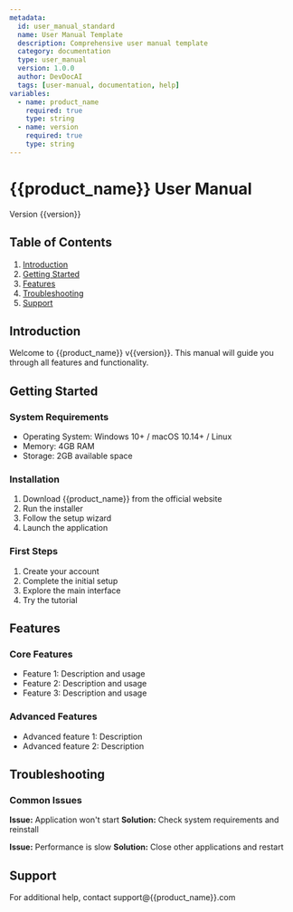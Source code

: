 ```yaml
---
metadata:
  id: user_manual_standard
  name: User Manual Template
  description: Comprehensive user manual template
  category: documentation
  type: user_manual
  version: 1.0.0
  author: DevDocAI
  tags: [user-manual, documentation, help]
variables:
  - name: product_name
    required: true
    type: string
  - name: version
    required: true
    type: string
---
```


# {{product_name}} User Manual

Version {{version}}

## Table of Contents

1. [Introduction](#introduction)
2. [Getting Started](#getting-started)
3. [Features](#features)
4. [Troubleshooting](#troubleshooting)
5. [Support](#support)

## Introduction

Welcome to {{product_name}} v{{version}}. This manual will guide you through all features and functionality.

## Getting Started

### System Requirements

- Operating System: Windows 10+ / macOS 10.14+ / Linux
- Memory: 4GB RAM
- Storage: 2GB available space

### Installation

1. Download {{product_name}} from the official website
2. Run the installer
3. Follow the setup wizard
4. Launch the application

### First Steps

1. Create your account
2. Complete the initial setup
3. Explore the main interface
4. Try the tutorial

## Features

### Core Features

- Feature 1: Description and usage
- Feature 2: Description and usage
- Feature 3: Description and usage

### Advanced Features

- Advanced feature 1: Description
- Advanced feature 2: Description

## Troubleshooting

### Common Issues

**Issue:** Application won't start
**Solution:** Check system requirements and reinstall

**Issue:** Performance is slow
**Solution:** Close other applications and restart

## Support

For additional help, contact support@{{product_name}}.com
